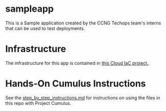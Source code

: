 # sampleapp
This is a Sample application created by the CCNG Techops team's interns that can be used to test deployments.

# Infrastructure
The infrastructure for this app is contained in [this Cloud IaC project.](https://git.sami.int.thomsonreuters.com/ccng/iac-dojo-ems-ecs-infra).

# Hands-On Cumulus Instructions
See the [step_by_step_instructions.md](step_by_step_instructions.md) for instructions on using the files in this repo with Project Cumulus.
